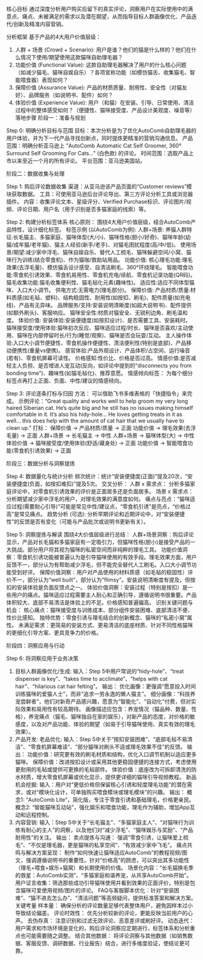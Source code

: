 核心目标
通过深度分析用户购买后留下的真实评论，洞察用户在实际使用中的满意点、痛点、未被满足的需求以及潜在期望，从而指导目标人群画像优化、产品迭代/创新及精准内容营销。

分析框架
基于产品的4大用户价值层级：

1. 人群 + 场景 (Crowd + Scenario): 用户是谁？他们的猫是什么样的？他们在什么情况下使用/期望使用这款猫咪自助理毛器？
2. 功能价值 (Functional Value): 这款自助理毛器解决了用户的什么核心问题（如减少猫毛、猫咪自娱自乐）？各项宣称功能（如模仿猫舌、收集猫毛、智能喂食器）表现如何？
3. 保障价值 (Assurance Value): 产品的材质质量、耐用性、安全性（对猫友好）、品牌服务（如说明书、配件）如何？
4. 体验价值 (Experience Value): 用户（和猫）在安装、引导、日常使用、清洁过程中的整体感受如何？（便捷性、猫咪接受度、产品设计美观度、噪音等）
落地步骤
阶段一：准备与规划

Step 0: 明确分析目标与范围
目标：本次分析是为了优化AutoComb自助理毛器的用户体验，并为下一代产品寻找创新点，同时提炼更精准的营销沟通信息。
产品范围：明确分析亚马逊上 "AutoComb Automatic Cat Self Groomer, 360° Surround Self Grooming For Cats..." (白色款) 的评论。
时间范围：选取产品上市以来至近一个月的所有评论。
平台范围：亚马逊美国站。


阶段二：数据收集与处理

Step 1: 购后评论数据收集
渠道：从亚马逊该产品页面的“Customer reviews”模块获取数据。
工具：可使用亚马逊后台评论导出、第三方评论分析工具或浏览器插件。
内容：收集评论文本、星级评分、Verified Purchase标识、评论图片/视频、评论日期、用户名（用于识别是否多猫家庭的线索）等。


Step 2: 构建分析标签体系
核心原则： 围绕4大用户价值层级，结合AutoComb产品特性，设计细化标签。
标签示例 (以AutoComb为例):
人群+场景:
养猫人群特征:长毛猫主、多猫家庭、猫咪体型(大/小)、猫咪性格(胆小/好奇)、猫咪年龄(幼猫/成年猫/老年猫)、猫主人经验(新手/老手)、对猫毛困扰程度(高/中/低)。
使用场景/期望:减少家中浮毛、猫咪自娱自乐、替代人工梳毛、猫咪躲避空间/小窝、猫咪行为训练(结合零食机)、作为猫咖/救助站用品。
功能价值:
核心理毛功能:理毛效果(去浮毛量)、模仿猫舌设计感受、自清洁刷毛、360°环绕理毛。
智能喂食功能:零食机引诱效果、零食机易用性、零食机充电/续航、零食机记录功能(QR码)。
猫毛收集功能:猫毛收集便利性、猫毛毡化元素(趣味性)。
适应性:适应不同体型猫咪、入口大小调节。
供电方式:无需电力(理毛部分)。
保障价值:
产品材质/质量:材料质感(如毛毡、塑料)、结构稳固性、耐用性(如按扣、刷毛)、配件质量(如充电线)、产品有无异味。
品牌服务/支持:安装说明清晰度(如超大说明书)、配件提供(如额外刷头)、客服响应。
猫咪安全性:材质对猫安全、无锐利边角、刷毛温和度。
体验价值:
安装体验:安装便捷度(如按扣设计)、是否需要工具、安装耗时。
猫咪接受度/使用体验:猫咪初次反应、猫咪适应过程/时长、猫咪是否喜欢/主动使用、猫咪在内部停留时长/行为(睡觉/观察)、猫咪是否会玩耍/互动。
主人操作体验:入口大小调节便捷性、零食机操作便捷性、清洁便利性(特别是底部)、产品移动便携性(重量vs便携)。
感官体验:产品外观设计、产品体积/占空间、运行噪音(若有)、零食机屏幕可读性。
价格感知:性价比、价格是否过高。
情感价值:是否减轻主人负担、是否增进人宠互动(反向，如评论中提到的“disconnects you from bonding time”)、趣味性(如猫毛毡化)、推荐意愿。
情感倾向标签： 为每个细分标签点再打上正面、负面、中性/建议的情感倾向。


Step 3: 评论逐条打标与归因
方法： 可以借助飞书多维表格的「快捷指令」来完成。
示例评论：“Great quality and works well to help groom my very long haired Siberian cat. He’s quite big and he still has no issues making himself comfortable in it. It’s also his hidy-hole... He loves getting treats in it as well... this does help with the amount of cat hair that we usually have to clean up.”
打标：
保障价值 -> 产品材质/质量 -> 正面
功能价值 -> 理毛效果(去浮毛量) -> 正面
人群+场景 -> 长毛猫主 -> 中性
人群+场景 -> 猫咪体型(大) -> 中性
体验价值 -> 猫咪接受度/使用体验(舒适/藏身处) -> 正面
功能价值 -> 智能喂食功能(零食机引诱效果) -> 正面


阶段三：数据分析与洞察提炼

Step 4: 数据量化与统计分析
频次统计：统计“安装便捷度(正面)”提及20次，“安装便捷度(负面，如按扣难扣)”提及5次。
交叉分析：
人群 x 需求点： 分析多猫家庭评论中，对零食机引诱效果的评价是正面居多还是负面居多。
场景 x 需求点： 分析期望减少家中浮毛的用户，对理毛效果的满意度如何。
痛点与亮点：“猫咪适应过程(需要耐心引导)”可能是常见中性/建议点，“零食机引诱”是亮点，“价格过高”是常见痛点。
趋势分析 (可选): 分析早期评论和近期评论中，对“安装便捷性”的反馈是否有变化（可能与产品批次或说明书更新有关）。


Step 5: 洞察提炼与解读
围绕4大价值层级进行总结：
人群+场景洞察：购后评论显示，产品对长毛猫和多猫家庭有一定吸引力，但猫咪性格(胆小)是接受产品的一大挑战。部分用户将其视为猫咪的私密空间而非纯粹的理毛工具。
功能价值洞察：零食机引诱功能被普遍认为是引导猫咪使用的有效手段。理毛效果方面，用户反馈不一，部分认为有帮助减少浮毛，但不能完全替代人工刷毛。入口大小调节功能受到好评。
保障价值洞察：用户对产品使用的材料质感（如毛毡的稳固性）评价不一，部分认为“well built”，部分认为“flimsy”。安装说明清晰度有提及，但按扣的安装体验是负面反馈点之一。
体验价值洞察：安装过程（特别是按扣）是一些用户的痛点。猫咪适应过程需要主人耐心和正确引导，遵循说明书很重要。产品体积较大、底部不易清洁是体验上的不足。价格感知普遍偏高。
识别关键问题与机会：
核心痛点：猫咪接受度与训练成本、部分组件安装困难、底部清洁不便、性价比感知。
独特优势：零食引诱与理毛结合的创新概念、猫咪的“私密小窝”属性。
未满足需求：更简易的安装方式、更易清洁的底座材质、针对不同性格猫咪的更细化引导方案、更具竞争力的价格。

阶段四：洞察应用与行动

Step 6: 将洞察应用于业务决策
1. 目标人群画像优化/生成:
输入：Step 5中用户常说的“hidy-hole”、“treat dispenser is key”、“takes time to acclimate”、“helps with cat hair”、“hilarious cat hair felting”。
输出：
优化画像：更强调“愿意投入时间训练猫咪的爱猫人士”，而非“追求一劳永逸的懒人猫主”。
细分画像：“科技养宠尝鲜者”，他们对新奇产品感兴趣，愿意为“智能化”、“自动化”付费，但对实际效果和易用性有较高期待。
画像描述应包含：养宠情况（猫品种、数量、性格），养宠痛点（猫毛、猫咪独自在家的娱乐），对新产品的态度，对价格的敏感度，以及对产品功能、体验的期望（如易于引导猫咪使用、真实有效的理毛效果）。
2. 产品开发:
老品优化:
输入：Step 5中关于“按扣安装困难”、“底部毛毡不易清洁”、“零食机屏幕难读”、“部分猫咪对刷头不适或理毛效果不佳”的反馈。
输出： 
功能价值：研究更有效的刷毛材质和结构，优化入口调节机制以适应更多猫咪。
保障价值：改进按扣设计或采用其他更稳固便捷的连接方式，考虑使用更耐用的毛毡或提供可更换的毛毡部件。
体验价值：底座改为可拆卸清洗的防水材质，增大零食机屏幕或优化显示，提供更详细的猫咪引导视频教程。
新品机会挖掘:
输入：用户对“更低价格但保留核心引诱和轻度理毛功能”的潜在需求，或对“模块化设计，可单独购买喂食模块或理毛模块”的兴趣。
输出： 
概念1: “AutoComb Lite”，简化版，专注于零食引诱和基础理毛，价格更亲民。
概念2: “智能猫咪互动站”，强化娱乐和喂食功能，理毛作为辅助，增加App互动和远程控制。
3. 内容营销:
输入：Step 5中关于“长毛猫主”、“多猫家庭主人”、“对猫咪行为训练有耐心的主人”的洞察，以及他们对“减少浮毛”、“猫咪娱乐与奖励”、“产品耐用性”的关注。
输出：
卖点提炼与沟通： 强调“零食引诱，让猫咪爱上梳毛”、“不仅是理毛器，更是猫咪的私享空间”、“有效减少家中飞毛”。
痛点共鸣与解决方案呈现： 制作“如何快速让猫咪适应AutoComb”的教程视频/图文，强调遵循说明书的重要性。针对“价格高”的顾虑，可以突出其多功能性（理毛+喂食+娱乐+猫窝）和长期使用的价值。
场景化内容：“长毛猫换毛季的救星：AutoComb实测”、“多猫家庭和谐养宠，从共享AutoComb开始”。
用户证言收集：筛选那些成功引导猫咪使用并看到效果的正面评价，特别是包含猫咪可爱使用视频/图片的评论。
FAQ与客服脚本优化：针对“安装困难”、“猫不进去怎么办”、“清洁问题”等高频疑问，提供标准答案和解决方案。
关键考量
样本量： 确保分析的评论数量足够代表整体用户，避免因样本过小导致结论偏差。
评论时效性： 优先分析较新的评论，更能反映当前用户的心声。
去伪存真： 注意识别和过滤无效评论、恶意差评或刷好评。
动态迭代： 用户需求和市场环境是变化的，购后评论洞察应定期进行，标签体系和分析重点也可能需要随之调整。
结合其他数据： 将评论洞察与其他数据（如销售数据、客服反馈、调研数据、行业报告）结合，进行多维度验证，使结论更可靠。